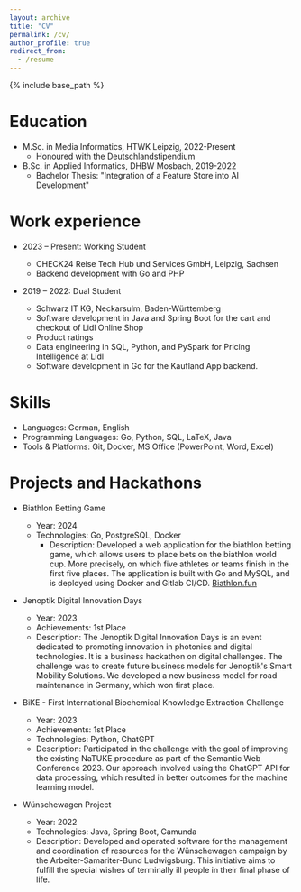 ```yaml
---
layout: archive
title: "CV"
permalink: /cv/
author_profile: true
redirect_from:
  - /resume
---
```


{% include base_path %}

Education
======

* M.Sc. in Media Informatics, HTWK Leipzig, 2022-Present
    * Honoured with the Deutschlandstipendium
* B.Sc. in Applied Informatics, DHBW Mosbach, 2019-2022
    * Bachelor Thesis: "Integration of a Feature Store into AI Development"

Work experience
======

* 2023 – Present: Working Student
    * CHECK24 Reise Tech Hub und Services GmbH, Leipzig, Sachsen
    * Backend development with Go and PHP

* 2019 – 2022: Dual Student
    * Schwarz IT KG, Neckarsulm, Baden-Württemberg
    * Software development in Java and Spring Boot for the cart and checkout of Lidl Online Shop
    * Product ratings
    * Data engineering in SQL, Python, and PySpark for Pricing Intelligence at Lidl
    * Software development in Go for the Kaufland App backend.

Skills
======

* Languages: German, English
* Programming Languages: Go, Python, SQL, LaTeX, Java
* Tools & Platforms: Git, Docker, MS Office (PowerPoint, Word, Excel)

Projects and Hackathons
======

* Biathlon Betting Game
    * Year: 2024
    * Technologies: Go, PostgreSQL, Docker
      * Description: Developed a web application for the biathlon betting game, which allows users to place bets on the biathlon world cup. More precisely, on which five athletes or teams finish in the first five places. The application is built with Go and MySQL, and is deployed using Docker and Gitlab CI/CD. [Biathlon.fun](https://biathlon.fun)

* Jenoptik Digital Innovation Days
    * Year: 2023
    * Achievements: 1st Place
    * Description: The Jenoptik Digital Innovation Days is an event dedicated to promoting innovation in photonics and
      digital technologies. It is a business hackathon on digital challenges. The challenge was to create future
      business models for Jenoptik's Smart Mobility Solutions. We developed a new business model for road maintenance in
      Germany, which won first place.

* BiKE - First International Biochemical Knowledge Extraction Challenge
    * Year: 2023
    * Achievements: 1st Place
    * Technologies: Python, ChatGPT
    * Description: Participated in the challenge with the goal of improving the existing NaTUKE procedure as part of
      the
      Semantic Web Conference 2023. Our approach involved using the ChatGPT API for data processing, which resulted
      in
      better outcomes for the machine learning model.

* Wünschewagen Project
    * Year: 2022
    * Technologies: Java, Spring Boot, Camunda
    * Description: Developed and operated software for the management and coordination of resources for the Wünschewagen
      campaign by the Arbeiter-Samariter-Bund Ludwigsburg. This initiative aims to fulfill the special wishes of
      terminally ill people in their final phase of life.




